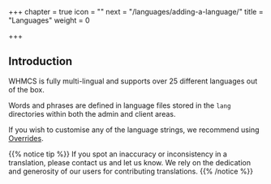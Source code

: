 +++
chapter = true
icon = "<i class='fa fa-language fa-fw'></i>"
next = "/languages/adding-a-language/"
title = "Languages"
weight = 0

+++

## Introduction

WHMCS is fully multi-lingual and supports over 25 different languages out of the box.

Words and phrases are defined in language files stored in the `lang` directories within both the admin and client areas.

If you wish to customise any of the language strings, we recommend using [Overrides](/languages/overrides/).

{{% notice tip %}}
If you spot an inaccuracy or inconsistency in a translation, please contact us and let us know. We rely on the dedication and generosity of our users for contributing translations.
{{% /notice %}}
